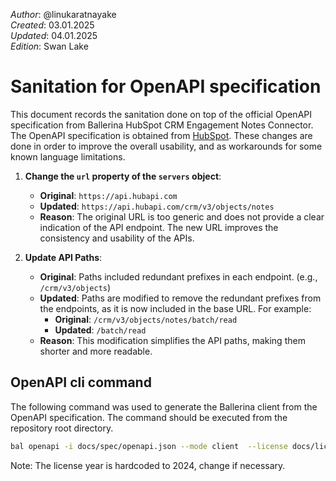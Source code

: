 _Author_:  @linukaratnayake \
_Created_: 03.01.2025 \
_Updated_: 04.01.2025 \
_Edition_: Swan Lake

# Sanitation for OpenAPI specification

This document records the sanitation done on top of the official OpenAPI specification from Ballerina HubSpot CRM Engagement Notes Connector. 
The OpenAPI specification is obtained from [HubSpot](https://github.com/HubSpot/HubSpot-public-api-spec-collection/blob/main/PublicApiSpecs/CRM/Notes/Rollouts/424/v3/notes.json).
These changes are done in order to improve the overall usability, and as workarounds for some known language limitations.

1. **Change the `url` property of the `servers` object**:
   - **Original**: `https://api.hubapi.com`
   - **Updated**: `https://api.hubapi.com/crm/v3/objects/notes`
   - **Reason**: The original URL is too generic and does not provide a clear indication of the API endpoint. The new URL improves the consistency and usability of the APIs.

2. **Update API Paths**:
    -  **Original**: Paths included redundant prefixes in each endpoint. (e.g., `/crm/v3/objects`)
    -  **Updated**: Paths are modified to remove the redundant prefixes from the endpoints, as it is now included in the base URL.
    For example:
        - **Original**: `/crm/v3/objects/notes/batch/read`
        - **Updated**: `/batch/read`
    - **Reason**: This modification simplifies the API paths, making them shorter and more readable.


## OpenAPI cli command

The following command was used to generate the Ballerina client from the OpenAPI specification. The command should be executed from the repository root directory.

```bash
bal openapi -i docs/spec/openapi.json --mode client  --license docs/license.txt -o ballerina
```
Note: The license year is hardcoded to 2024, change if necessary.
